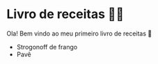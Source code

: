 # Livro de receitas 👩‍🍳

Ola! Bem vindo ao meu primeiro livro de receitas :wave:

- Strogonoff de frango
- Pavê



